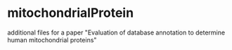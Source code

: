 # mitochondrialProtein

additional files for a paper "Evaluation of database annotation to determine human mitochondrial proteins"



